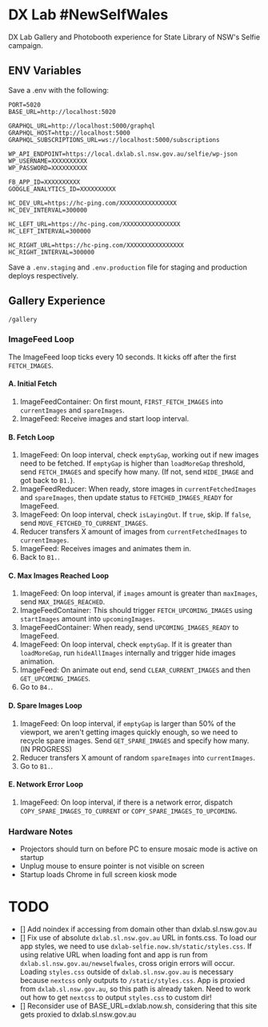 # DX Lab #NewSelfWales

DX Lab Gallery and Photobooth experience for State Library of NSW's Selfie campaign.

## ENV Variables

Save a .env with the following:

```
PORT=5020
BASE_URL=http://localhost:5020

GRAPHQL_URL=http://localhost:5000/graphql
GRAPHQL_HOST=http://localhost:5000
GRAPHQL_SUBSCRIPTIONS_URL=ws://localhost:5000/subscriptions

WP_API_ENDPOINT=https://local.dxlab.sl.nsw.gov.au/selfie/wp-json
WP_USERNAME=XXXXXXXXXX
WP_PASSWORD=XXXXXXXXXX

FB_APP_ID=XXXXXXXXXX
GOOGLE_ANALYTICS_ID=XXXXXXXXXX

HC_DEV_URL=https://hc-ping.com/XXXXXXXXXXXXXXXX
HC_DEV_INTERVAL=300000

HC_LEFT_URL=https://hc-ping.com/XXXXXXXXXXXXXXXX
HC_LEFT_INTERVAL=300000

HC_RIGHT_URL=https://hc-ping.com/XXXXXXXXXXXXXXXX
HC_RIGHT_INTERVAL=300000
```

Save a `.env.staging` and `.env.production` file for staging and production deploys respectively.

## Gallery Experience

`/gallery`

### ImageFeed Loop

The ImageFeed loop ticks every 10 seconds. It kicks off after the first `FETCH_IMAGES`.

#### A. Initial Fetch

1. ImageFeedContainer: On first mount, `FIRST_FETCH_IMAGES` into `currentImages` and `spareImages`.
2. ImageFeed: Receive images and start loop interval.

#### B. Fetch Loop

1. ImageFeed: On loop interval, check `emptyGap`, working out if new images need to be fetched. If `emptyGap` is higher than `loadMoreGap` threshold, send `FETCH_IMAGES` and specify how many. (If not, send `HIDE_IMAGE` and got back to `B1.`).
2. ImageFeedReducer: When ready, store images in `currentFetchedImages` and `spareImages`, then update status to `FETCHED_IMAGES_READY` for ImageFeed.
3. ImageFeed: On loop interval, check `isLayingOut`. If `true`, skip. If `false`, send `MOVE_FETCHED_TO_CURRENT_IMAGES`.
4. Reducer transfers X amount of images from `currentFetchedImages` to `currentImages`.
5. ImageFeed: Receives images and animates them in.
6. Back to `B1.`.

#### C. Max Images Reached Loop

1. ImageFeed: On loop interval, if `images` amount is greater than `maxImages`, send `MAX_IMAGES_REACHED`.
2. ImageFeedContainer: This should trigger `FETCH_UPCOMING_IMAGES` using `startImages` amount into `upcomingImages`.
3. ImageFeedContainer: When ready, send `UPCOMING_IMAGES_READY` to ImageFeed.
4. ImageFeed: On loop interval, check `emptyGap`. If it is greater than `loadMoreGap`, run `hideAllImages` internally and trigger hide images animation.
5. ImageFeed: On animate out end, send `CLEAR_CURRENT_IMAGES` and then `GET_UPCOMING_IMAGES`.
6. Go to `B4.`.

#### D. Spare Images Loop

1. ImageFeed: On loop interval, if `emptyGap` is larger than 50% of the viewport, we aren't getting images quickly enough, so we need to recycle spare images. Send `GET_SPARE_IMAGES` and specify how many. (IN PROGRESS)
2. Reducer transfers X amount of random `spareImages` into `currentImages`.
3. Go to `B1.`.

#### E. Network Error Loop

1. ImageFeed: On loop interval, if there is a network error, dispatch `COPY_SPARE_IMAGES_TO_CURRENT` or `COPY_SPARE_IMAGES_TO_UPCOMING`.

### Hardware Notes

* Projectors should turn on before PC to ensure mosaic mode is active on startup
* Unplug mouse to ensure pointer is not visible on screen
* Startup loads Chrome in full screen kiosk mode

# TODO

* [] Add noindex if accessing from domain other than dxlab.sl.nsw.gov.au
* [] Fix use of absolute `dxlab.sl.nsw.gov.au` URL in fonts.css. To load our app styles, we need to use `dxlab-selfie.now.sh/static/styles.css`. If using relative URL when loading font and app is run from `dxlab.sl.nsw.gov.au/newselfwales`, cross origin errors will occur. Loading `styles.css` outside of `dxlab.sl.nsw.gov.au` is necessary because `nextcss` only outputs to `/static/styles.css`. App is proxied from `dxlab.sl.nsw.gov.au`, so this path is already taken. Need to work out how to get `nextcss` to output `styles.css` to custom dir!
* [] Reconsider use of BASE_URL=dxlab.now.sh, considering that this site gets proxied to dxlab.sl.nsw.gov.au
